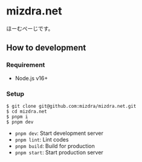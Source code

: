 # mizdra.net

ほーむぺーじです。

## How to development

### Requirement

- Node.js v16+

### Setup

```console
$ git clone git@github.com:mizdra/mizdra.net.git
$ cd mizdra.net
$ pnpm i
$ pnpm dev
```

- `pnpm dev`: Start development server
- `pnpm lint`: Lint codes
- `pnpm build`: Build for production
- `pnpm start`: Start production server
